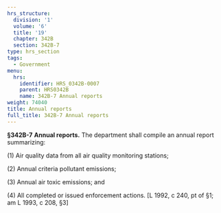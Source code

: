 ```yaml
---
hrs_structure:
  division: '1'
  volume: '6'
  title: '19'
  chapter: 342B
  section: 342B-7
type: hrs_section
tags:
  - Government
menu:
  hrs:
    identifier: HRS_0342B-0007
    parent: HRS0342B
    name: 342B-7 Annual reports
weight: 74040
title: Annual reports
full_title: 342B-7 Annual reports
---
```

**§342B-7** **Annual reports.** The department shall compile an annual report summarizing:

(1) Air quality data from all air quality monitoring stations;

(2) Annual criteria pollutant emissions;

(3) Annual air toxic emissions; and

(4) All completed or issued enforcement actions. [L 1992, c 240, pt of §1; am L 1993, c 208, §3]